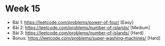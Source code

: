 # Week 15

- Bài 1: https://leetcode.com/problems/power-of-four/ [Easy]
- Bài 2: https://leetcode.com/problems/number-of-islands/ [Medium]
- Bài 3: https://leetcode.com/problems/number-of-islands/ [Hard]
- Bonus: https://leetcode.com/problems/super-washing-machines/ [Hard]
